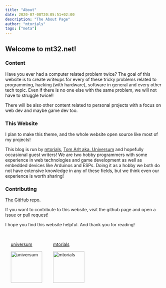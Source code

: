 ```yaml
---
title: "About"
date: 2020-07-08T20:05:51+02:00
description: "The About Page"
author: "mtorials"
tags: ["meta"]
---
```


## Welcome to mt32.net!

### Content

Have you ever had a computer related problem twice? The goal of this website is to
create writeups for every of these tricky problems related to programming, hacking (with hardware),
software in general and every other tech topic. Even if there is no one else with the same problem,
we will not have to struggle twice!!

There will be also other content related to personal projects with a focus on web dev and maybe game dev too.

### This Website

I plan to make this theme, and the whole website open source like most of my projects!

This blog is run by [mtorials](https://mtorials.de/), [Tom Arlt aka. Universum](http://universegame.de/)
and hopefully occasional guest writers! We are two hobby programmers with some experience in web technologies and game development as well as embedded devices like Arduinos and ESPs. Doing it as a hobby we both do not have extensive knowledge in any of these fields, but we think even our experience is worth sharing!

### Contributing

[The GitHub repo](https://github.com/mtorials/hugo-mt32).

If you want to contribute to this website, visit the github page and open a issue or pull request!

I hope you find this website helpful.
And thank you for reading!


<div style="display: flex">
    <a href="http://universegame.de/" style="margin: 2ch" target="_blank">
        <p>universum</p>
        <img src="/images/universum.png" alt="universum" style="width: 100px">
    </a>
    <a href="https://mtorials.de/" style="margin: 2ch" target="_blank">
        <p>mtorials</p>
        <img src="https://mtorials.de/logo.png" alt="mtorials" style="width: 100px">
    </a>
</div>